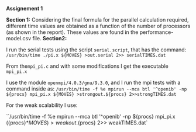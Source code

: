 **Assignement 1**

**Section 1:**
Considering the final formula for the parallel calculation required, different time values are obtained as a function of the number of processors (as shown in the report). These values are found in the performance-model.csv file.
**Section2:**

I run the serial tests using the script `serial.script`, that has the command: `/usr/bin/time ./pi.x ${MOVES} >out.serial 2>> serialTIMES.dat `

From the`mpi_pi.c` and with some modifications I get the executable `mpi_pi.x` 

I use the module `openmpi/4.0.3/gnu/9.3.0`, and I run the mpi tests  with a command inside as: `/usr/bin/time -f %e mpirun --mca btl '^openib' -np ${procs} mpi_pi.x ${MOVES} >strongout.${procs} 2>>strongTIMES.dat`

For the weak scalability I use:

``/usr/bin/time -f %e mpirun --mca btl '^openib' -np ${procs} mpi_pi.x $(${procs}*${MOVES}) >weakout.${procs} 2>> weakTIMES.dat`





